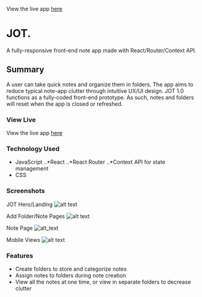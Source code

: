 View the live app [here](https://wonderful-jepsen-6a6204.netlify.com/)

# JOT.

A fully-responsive front-end note app made with React/Router/Context API.

## Summary

A user can take quick notes and organize them in folders. The app aims to reduce typical note-app clutter through intuitive UX/UI design. JOT 1.0 functions as a fully-coded front-end prototype. As such, notes and folders will reset when the app is closed or refreshed.

### View Live

View the live app [here](https://wonderful-jepsen-6a6204.netlify.com/)

### Technology Used

* JavaScript
..*React
..*React Router
..*Context API for state management
* CSS

### Screenshots

JOT Hero/Landing
![alt text](https://i.imgur.com/BktDShl.png "Jot Splash")

Add Folder/Note Pages
![alt text](https://i.imgur.com/desAymb.png "Add Folder/Note Page")

Note Page
![alt_text](https://i.imgur.com/nZfglGd.png "Note Page")

Mobile Views
![alt text](https://i.imgur.com/NGPTD1f.png "Mobile Views")


### Features

* Create folders to store and categorize notes
* Assign notes to folders during note creation
* View all the notes at one time, or view in separate folders to decrease clutter
